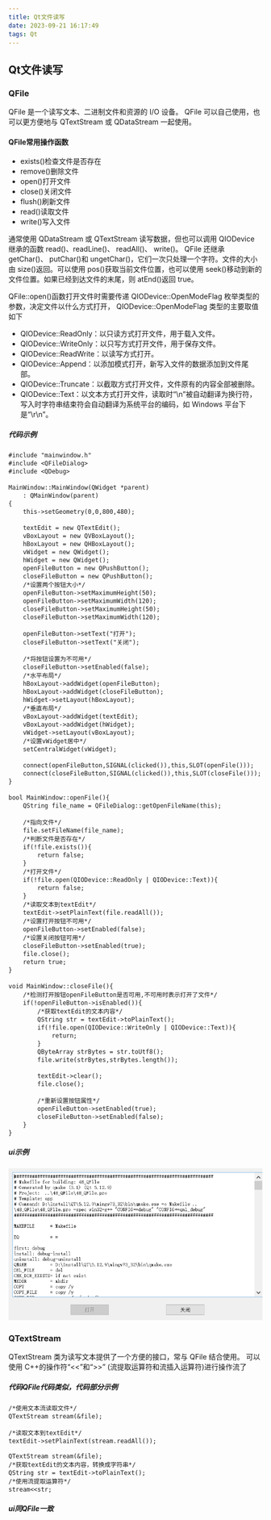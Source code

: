 ```yaml
---
title: Qt文件读写
date: 2023-09-21 16:17:49
tags: Qt
---
```


## Qt文件读写

### QFile

QFile 是一个读写文本、二进制文件和资源的 I/O 设备。 QFile 可以自己使用，也可以更方便地与 QTextStream 或 QDataStream 一起使用。  

#### QFile常用操作函数

- exists()检查文件是否存在  
- remove()删除文件  
- open()打开文件  
- close()关闭文件  
- flush()刷新文件  
- read()读取文件
- write()写入文件

通常使用 QDataStream 或 QTextStream 读写数据，但也可以调用 QIODevice 继承的函数 read()、readLine()、 readAll()、 write()。 QFile 还继承 getChar()、 putChar()和 ungetChar()，它们一次只处理一个字符。文件的大小由 size()返回。可以使用 pos()获取当前文件位置，也可以使用 seek()移动到新的文件位置。如果已经到达文件的末尾，则 atEnd()返回 true。  

QFile::open()函数打开文件时需要传递 QIODevice::OpenModeFlag 枚举类型的参数，决定文件以什么方式打开， QIODevice::OpenModeFlag 类型的主要取值如下  

- QIODevice::ReadOnly：以只读方式打开文件，用于载入文件。  
- QIODevice::WriteOnly：以只写方式打开文件，用于保存文件。
- QIODevice::ReadWrite：以读写方式打开。  
- QIODevice::Append：以添加模式打开，新写入文件的数据添加到文件尾部。  
- QIODevice::Truncate：以截取方式打开文件，文件原有的内容全部被删除。
- QIODevice::Text：以文本方式打开文件，读取时“\n”被自动翻译为换行符，写入时字符串结束符会自动翻译为系统平台的编码，如 Windows 平台下是“\r\n”。    

##### 代码示例

```
#include "mainwindow.h"
#include <QFileDialog>
#include <QDebug>

MainWindow::MainWindow(QWidget *parent)
    : QMainWindow(parent)
{
    this->setGeometry(0,0,800,480);

    textEdit = new QTextEdit();
    vBoxLayout = new QVBoxLayout();
    hBoxLayout = new QHBoxLayout();
    vWidget = new QWidget();
    hWidget = new QWidget();
    openFileButton = new QPushButton();
    closeFileButton = new QPushButton();
    /*设置两个按钮大小*/
    openFileButton->setMaximumHeight(50);
    openFileButton->setMaximumWidth(120);
    closeFileButton->setMaximumHeight(50);
    closeFileButton->setMaximumWidth(120);

    openFileButton->setText("打开");
    closeFileButton->setText("关闭");

    /*将按钮设置为不可用*/
    closeFileButton->setEnabled(false);
    /*水平布局*/
    hBoxLayout->addWidget(openFileButton);
    hBoxLayout->addWidget(closeFileButton);
    hWidget->setLayout(hBoxLayout);
    /*垂直布局*/
    vBoxLayout->addWidget(textEdit);
    vBoxLayout->addWidget(hWidget);
    vWidget->setLayout(vBoxLayout);
    /*设置vWidget居中*/
    setCentralWidget(vWidget);

    connect(openFileButton,SIGNAL(clicked()),this,SLOT(openFile()));
    connect(closeFileButton,SIGNAL(clicked()),this,SLOT(closeFile()));
}

bool MainWindow::openFile(){
    QString file_name = QFileDialog::getOpenFileName(this);

    /*指向文件*/
    file.setFileName(file_name);
    /*判断文件是否存在*/
    if(!file.exists()){
        return false;
    }
    /*打开文件*/
    if(!file.open(QIODevice::ReadOnly | QIODevice::Text)){
        return false;
    }
    /*读取文本到textEdit*/
    textEdit->setPlainText(file.readAll());
    /*设置打开按钮不可用*/
    openFileButton->setEnabled(false);
    /*设置关闭按钮可用*/
    closeFileButton->setEnabled(true);
    file.close();
    return true;
}

void MainWindow::closeFile(){
    /*检测打开按钮openFileButton是否可用,不可用时表示打开了文件*/
    if(!openFileButton->isEnabled()){
        /*获取textEdit的文本内容*/
        QString str = textEdit->toPlainText();
        if(!file.open(QIODevice::WriteOnly | QIODevice::Text)){
            return;
        }
        QByteArray strBytes = str.toUtf8();
        file.write(strBytes,strBytes.length());

        textEdit->clear();
        file.close();

        /*重新设置按钮属性*/
        openFileButton->setEnabled(true);
        closeFileButton->setEnabled(false);
    }
}
```

##### ui示例

![image-20230921162316212](Qt文件读写/image-20230921162316212.png)

### QTextStream

QTextStream 类为读写文本提供了一个方便的接口，常与 QFile 结合使用。  可以使用 C++的操作符“<<”和“>>” (流提取运算符和流插入运算符)进行操作流了  



##### 代码QFile代码类似，代码部分示例

```
/*使用文本流读取文件*/
QTextStream stream(&file);

/*读取文本到textEdit*/
textEdit->setPlainText(stream.readAll());
```

```
QTextStream stream(&file);
/*获取textEdit的文本内容，转换成字符串*/
QString str = textEdit->toPlainText();
/*使用流提取运算符*/
stream<<str;
```

##### ui同QFile一致

